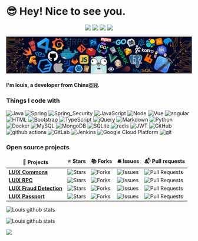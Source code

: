 # 😎 Hey! Nice to see you.

<!--   my-icons -->
<p align="center">
    <a href="https://github.com/pm6422/pm6422"><img src="https://img.shields.io/badge/status-updating-brightgreen.svg"></a>
    <a href="https://github.com/pm6422/pm6422/graphs/contributors"><img src="https://img.shields.io/github/contributors/pm6422/pm6422?color=blue"></a>
    <a href="https://github.com/pm6422/luix-passport/stargazers"><img src="https://img.shields.io/github/stars/pm6422/luix-passport.svg?logo=github"></a>
    <a href="https://github.com/pm6422/pm6422/network/members"><img src="https://img.shields.io/github/forks/pm6422/pm6422.svg?color=blue&logo=github"></a>
</p>

<!--   my-header-img -->
![](./assets/header.png)

#### I'm louis, a developer from China🇨🇳.

### Things I code with
<p>
  <img alt="Java" src="https://img.shields.io/badge/Java-ED8B00?style=for-the-badge&logo=openjdk&logoColor=white" />
  <img alt="Spring" src="https://img.shields.io/badge/Spring-6DB33F?style=for-the-badge&logo=spring&logoColor=white" />
  <img alt="Spring_Security" src="https://img.shields.io/badge/Spring_Security-6DB33F?style=for-the-badge&logo=Spring-Security&logoColor=white" />
  <img alt="JavaScript" src="https://img.shields.io/badge/JavaScript-F7DF1E?style=for-the-badge&logo=javascript&logoColor=black" />
  <img alt="Node" src="https://img.shields.io/badge/Node.js-43853D?style=for-the-badge&logo=node.js&logoColor=white" />
  <img alt="Vue" src="https://img.shields.io/badge/Vue.js-35495E?style=for-the-badge&logo=vue.js&logoColor=4FC08D" />
  <img alt="angular" src="https://img.shields.io/badge/-Angular-DD0031?style=for-the-badge&logo=angular&logoColor=white" />
  <img alt="HTML" src="https://img.shields.io/badge/HTML-239120?style=for-the-badge&logo=html5&logoColor=white" />
  <img alt="Bootstrap" src="https://img.shields.io/badge/Bootstrap-563D7C?style=for-the-badge&logo=bootstrap&logoColor=white" />
  <img alt="TypeScript" src="https://img.shields.io/badge/TypeScript-007ACC?style=for-the-badge&logo=typescript&logoColor=white" />
  <img alt="jQuery" src="https://img.shields.io/badge/jQuery-0769AD?style=for-the-badge&logo=jquery&logoColor=white" />
  <img alt="Markdown" src="https://img.shields.io/badge/Markdown-000000?style=for-the-badge&logo=markdown&logoColor=white" />
  <img alt="Python" src="https://img.shields.io/badge/Python-14354C?style=for-the-badge&logo=python&logoColor=white" />
  <img alt="Docker" src="https://img.shields.io/badge/-Docker-46a2f1?style=for-the-badge&logo=docker&logoColor=white" />
  <img alt="MySQL" src="https://img.shields.io/badge/MySQL-00000F?style=for-the-badge&logo=mysql&logoColor=white" />
  <img alt="MongoDB" src="https://img.shields.io/badge/-MongoDB-13aa52?style=for-the-badge&logo=mongodb&logoColor=white" />
  <img alt="SQLite" src="https://img.shields.io/badge/SQLite-07405E?style=for-the-badge&logo=sqlite&logoColor=white" />
  <img alt="redis" src="https://img.shields.io/badge/redis-%23DD0031.svg?&style=for-the-badge&logo=redis&logoColor=white" />
  <img alt="JWT" src="https://img.shields.io/badge/json%20web%20tokens-323330?style=for-the-badge&logo=json-web-tokens&logoColor=pink" />
  <img alt="GitHub" src="https://img.shields.io/badge/GitHub-100000?style=for-the-badge&logo=github&logoColor=white" />
  <img alt="github actions" src="https://img.shields.io/badge/-Github_Actions-2088FF?style=for-the-badge&logo=github-actions&logoColor=white" />
  <img alt="GitLab" src="https://img.shields.io/badge/GitLab-330F63?style=for-the-badge&logo=gitlab&logoColor=white" />
  <img alt="Jenkins" src="https://img.shields.io/badge/Jenkins-D24939?style=for-the-badge&logo=Jenkins&logoColor=white" />
  <img alt="Google Cloud Platform" src="https://img.shields.io/badge/-Google_Cloud_Platform-1a73e8?style=for-the-badge&logo=google-cloud&logoColor=white" />
  <img alt="git" src="https://img.shields.io/badge/-Git-F05032?style=for-the-badge&logo=git&logoColor=white" />
</p>

<h3>Open source projects</h3>
<table>
  <thead align="center">
    <tr border: none;>
      <td><b>🎁 Projects</b></td>
      <td><b>⭐ Stars</b></td>
      <td><b>📚 Forks</b></td>
      <td><b>🛎 Issues</b></td>
      <td><b>📬 Pull requests</b></td>
    </tr>
  </thead>
  <tbody>
    <tr>
      <td><a href="https://github.com/pm6422/luix-commons"><b>LUIX Commons</b></a></td>
      <td><img alt="Stars" src="https://img.shields.io/github/stars/pm6422/luix-commons?style=flat-square&labelColor=343b41"/></td>
      <td><img alt="Forks" src="https://img.shields.io/github/forks/pm6422/luix-commons?style=flat-square&labelColor=343b41"/></td>
      <td><img alt="Issues" src="https://img.shields.io/github/issues/pm6422/luix-commons?style=flat-square&labelColor=343b41"/></td>
      <td><img alt="Pull Requests" src="https://img.shields.io/github/issues-pr/pm6422/luix-commons?style=flat-square&labelColor=343b41"/></td>
    </tr>
    <tr>
      <td><a href="https://github.com/pm6422/luix-rpc"><b>LUIX RPC</b></a></td>
      <td><img alt="Stars" src="https://img.shields.io/github/stars/pm6422/luix-rpc?style=flat-square&labelColor=343b41"/></td>
      <td><img alt="Forks" src="https://img.shields.io/github/forks/pm6422/luix-rpc?style=flat-square&labelColor=343b41"/></td>
      <td><img alt="Issues" src="https://img.shields.io/github/issues/pm6422/luix-rpc?style=flat-square&labelColor=343b41"/></td>
      <td><img alt="Pull Requests" src="https://img.shields.io/github/issues-pr/pm6422/luix-rpc?style=flat-square&labelColor=343b41"/></td>
    </tr>
    <tr>
      <td><a href="https://github.com/pm6422/luix-fraud-detection"><b>LUIX Fraud Detection</b></a></td>
      <td><img alt="Stars" src="https://img.shields.io/github/stars/pm6422/luix-fraud-detection?style=flat-square&labelColor=343b41"/></td>
      <td><img alt="Forks" src="https://img.shields.io/github/forks/pm6422/luix-fraud-detection?style=flat-square&labelColor=343b41"/></td>
      <td><img alt="Issues" src="https://img.shields.io/github/issues/pm6422/luix-fraud-detection?style=flat-square&labelColor=343b41"/></td>
      <td><img alt="Pull Requests" src="https://img.shields.io/github/issues-pr/pm6422/luix-fraud-detection?style=flat-square&labelColor=343b41"/></td>
    </tr>
    <tr>
      <td><a href="https://github.com/pm6422/luix-passport"><b>LUIX Passport</b></a></td>
      <td><img alt="Stars" src="https://img.shields.io/github/stars/pm6422/luix-passport?style=flat-square&labelColor=343b41"/></td>
      <td><img alt="Forks" src="https://img.shields.io/github/forks/pm6422/luix-passport?style=flat-square&labelColor=343b41"/></td>
      <td><img alt="Issues" src="https://img.shields.io/github/issues/pm6422/luix-passport?style=flat-square&labelColor=343b41"/></td>
      <td><img alt="Pull Requests" src="https://img.shields.io/github/issues-pr/pm6422/luix-passport?style=flat-square&labelColor=343b41"/></td>
    </tr>
  </tbody>
</table>


<!-- github stats graph -->
![Louis github stats](https://github-readme-stats.vercel.app/api?username=pm6422&show_icons=true&theme=radical&include_all_commits=true)

![Louis github stats](https://github-readme-stats.vercel.app/api/top-langs/?username=pm6422&theme=radical&layout=compact)


<img src="https://github-readme-streak-stats.herokuapp.com/?user=pm6422"></img>



